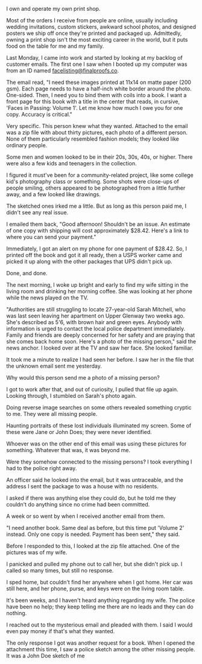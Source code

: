 I own and operate my own print shop.

Most of the orders I receive from people are online, usually including wedding invitations, custom stickers, awkward school photos, and designed posters we ship off once they're printed and packaged up. Admittedly, owning a print shop isn't the most exciting career in the world, but it puts food on the table for me and my family.

Last Monday, I came into work and started by looking at my backlog of customer emails. The first one I saw when I booted up my computer was from an ID named facelisting@finalproofs.co.

The email read, "I need these images printed at 11x14 on matte paper (200 gsm). Each page needs to have a half-inch white border around the photo. One-sided. Then, I need you to bind them with coils into a book. I want a front page for this book with a title in the center that reads, in cursive, 'Faces in Passing: Volume 1'. Let me know how much I owe you for one copy. Accuracy is critical."

Very specific. This person knew what they wanted.
Attached to the email was a zip file with about thirty pictures, each photo of a different person. None of them particularly resembled fashion models; they looked like ordinary people.

Some men and women looked to be in their 20s, 30s, 40s, or higher. There were also a few kids and teenagers in the collection.

I figured it must've been for a community-related project, like some college kid's photography class or something. Some shots were close-ups of people smiling, others appeared to be photographed from a little further away, and a few looked like drawings.

The sketched ones irked me a little. But as long as this person paid me, I didn't see any real issue.

I emailed them back, "Good afternoon! Shouldn't be an issue. An estimate of one copy with shipping will cost approximately $28.42. Here's a link to where you can send your payment."

Immediately, I got an alert on my phone for one payment of $28.42. So, I printed off the book and got it all ready, then a USPS worker came and picked it up along with the other packages that UPS didn't pick up.

Done, and done.

The next morning, I woke up bright and early to find my wife sitting in the living room and drinking her morning coffee. She was looking at her phone while the news played on the TV.

"Authorities are still struggling to locate 27-year-old Sarah Mitchell, who was last seen leaving her apartment on Upper Glenway two weeks ago. She's described as 5'6, with brown hair and green eyes. Anybody with information is urged to contact the local police department immediately. Family and friends are deeply concerned for her safety and are praying that she comes back home soon. Here's a photo of the missing person," said the news anchor.
I looked over at the TV and saw her face. She looked familiar.

It took me a minute to realize I had seen her before. I saw her in the file that the unknown email sent me yesterday.

Why would this person send me a photo of a missing person?

I got to work after that, and out of curiosity, I pulled that file up again. Looking through, I stumbled on Sarah's photo again.

Doing reverse image searches on some others revealed something cryptic to me. They were all missing people.

Haunting portraits of these lost individuals illuminated my screen. Some of these were Jane or John Does; they were never identified.

Whoever was on the other end of this email was using these pictures for something. Whatever that was, it was beyond me.

Were they somehow connected to the missing persons? I took everything I had to the police right away.

An officer said he looked into the email, but it was untraceable, and the address I sent the package to was a house with no residents.

I asked if there was anything else they could do, but he told me they couldn't do anything since no crime had been committed.

A week or so went by when I received another email from them.

"I need another book. Same deal as before, but this time put 'Volume 2' instead. Only one copy is needed. Payment has been sent," they said.

Before I responded to this, I looked at the zip file attached. One of the pictures was of my wife.

I panicked and pulled my phone out to call her, but she didn't pick up. I called so many times, but still no response.

I sped home, but couldn't find her anywhere when I got home. Her car was still here, and her phone, purse, and keys were on the living room table.

It's been weeks, and I haven't heard anything regarding my wife. The police have been no help; they keep telling me there are no leads and they can do nothing.

I reached out to the mysterious email and pleaded with them. I said I would even pay money if that's what they wanted.

The only response I got was another request for a book. When I opened the attachment this time, I saw a police sketch among the other missing people.
It was a John Doe sketch of me
